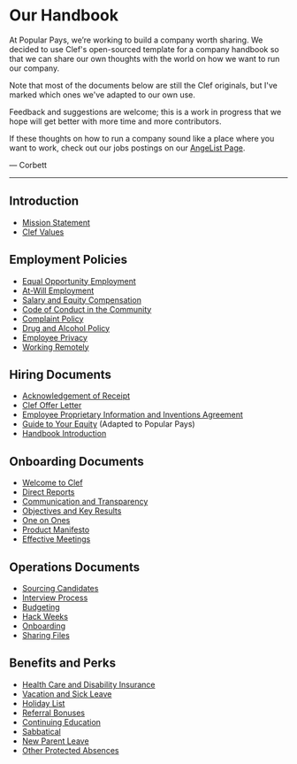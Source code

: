 # Our Handbook

At Popular Pays, we’re working to build a company worth sharing. We decided to use Clef's open-sourced template for a company handbook so that we can share our own thoughts with the world on how we want to run our company. 

Note that most of the documents below are still the Clef originals, but I've marked which ones we've adapted to our own use. 

Feedback and suggestions are welcome; this is a work in progress that we hope will get better with more time and more contributors.

If these thoughts on how to run a company sound like a place where you want to work, check out our jobs postings on our [AngeList Page](https://angel.co/popular-pays).

— Corbett


***


## Introduction
* [Mission Statement](https://github.com/clef/handbook/blob/master/Mission%20Statement.md)
* [Clef Values](https://github.com/clef/handbook/blob/master/Clef%20Values.md)

## Employment Policies
* [Equal Opportunity Employment](https://github.com/clef/handbook/blob/master/Employment%20Policies/Equal%20Opportunity%20Employment.md)
* [At-Will Employment](https://github.com/clef/handbook/blob/master/Employment%20Policies/At-Will%20Employment.md)
* [Salary and Equity Compensation](https://github.com/clef/handbook/blob/master/Employment%20Policies/Salary%20and%20Equity%20Compensation.md)
* [Code of Conduct in the Community](https://github.com/clef/handbook/blob/master/Employment%20Policies/Code%20of%20Conduct%20in%20the%20Community.md)
* [Complaint Policy](https://github.com/clef/handbook/blob/master/Employment%20Policies/Complaint%20Policy.md)
* [Drug and Alcohol Policy](https://github.com/clef/handbook/blob/master/Employment%20Policies/Drug%20and%20Alcohol%20Policy.md)
* [Employee Privacy](https://github.com/clef/handbook/blob/master/Employment%20Policies/Employee%20Privacy.md)
* [Working Remotely](https://github.com/clef/handbook/blob/master/Employment%20Policies/Working%20Remotely.md)

## Hiring Documents
* [Acknowledgement of Receipt](https://github.com/clef/handbook/blob/master/Hiring%20Documents/Acknowledgment%20of%20Receipt.md)
* [Clef Offer Letter](https://github.com/clef/handbook/blob/master/Hiring%20Documents/Clef%20Offer%20Letter.md)
* [Employee Proprietary Information and Inventions Agreement](https://github.com/clef/handbook/blob/master/Hiring%20Documents/Employee%20Proprietary%20Information%20and%20Inventions%20Assignment%20Agreement.md)
* [Guide to Your Equity](https://github.com/clef/handbook/blob/master/Hiring%20Documents/Guide%20to%20Your%20Equity.md) (Adapted to Popular Pays) 
* [Handbook Introduction](https://github.com/clef/handbook/blob/master/Hiring%20Documents/Handbook%20Introduction.md)

## Onboarding Documents
* [Welcome to Clef](https://github.com/clef/handbook/blob/master/Onboarding%20Documents/Welcome%20to%20Clef.md)
* [Direct Reports](https://github.com/clef/handbook/blob/master/Onboarding%20Documents/Direct%20Reports.md)
* [Communication and Transparency](https://github.com/clef/handbook/blob/master/Onboarding%20Documents/Communication%20and%20Transparency.md)
* [Objectives and Key Results](https://github.com/clef/handbook/blob/master/Onboarding%20Documents/Objectives%20and%20Key%20Results.md)
* [One on Ones](https://github.com/clef/handbook/blob/master/Onboarding%20Documents/One%20on%20Ones.md)
* [Product Manifesto](https://github.com/clef/handbook/blob/master/Onboarding%20Documents/Product%20Manifesto.md)
* [Effective Meetings](https://github.com/clef/handbook/blob/master/Operations%20Documents/Effective%20Meetings.md)

## Operations Documents
* [Sourcing Candidates](https://github.com/clef/handbook/blob/master/Operations%20Documents/Sourcing%20Candidates.md)
* [Interview Process](https://github.com/clef/handbook/blob/master/Operations%20Documents/Interview%20Process.md)
* [Budgeting](https://github.com/clef/handbook/blob/master/Operations%20Documents/Budgeting.md)
* [Hack Weeks](https://github.com/clef/handbook/blob/master/Operations%20Documents/Hack%20Weeks.md)
* [Onboarding](https://github.com/clef/handbook/blob/master/Operations%20Documents/Onboarding.md)
* [Sharing Files](https://github.com/clef/handbook/blob/master/Operations%20Documents/Sharing%20Files.md)

## Benefits and Perks
* [Health Care and Disability Insurance](https://github.com/clef/handbook/blob/master/Benefits%20and%20Perks/Healthcare%20and%20Disability%20Insurance.md)
* [Vacation and Sick Leave](https://github.com/clef/handbook/blob/master/Benefits%20and%20Perks/Vacation%20and%20Sick%20Leave.md)
* [Holiday List](https://github.com/clef/handbook/blob/master/Benefits%20and%20Perks/Holiday%20List.md)
* [Referral Bonuses](https://github.com/clef/handbook/blob/master/Benefits%20and%20Perks/Referral%20Bonuses.md)
* [Continuing Education](https://github.com/clef/handbook/blob/master/Benefits%20and%20Perks/Continuing%20Education.md)
* [Sabbatical](https://github.com/clef/handbook/blob/master/Benefits%20and%20Perks/Sabbatical.md)
* [New Parent Leave](https://github.com/clef/handbook/blob/master/Benefits%20and%20Perks/New%20Parent%20Leave.md)
* [Other Protected Absences](https://github.com/clef/handbook/blob/master/Benefits%20and%20Perks/Other%20Protected%20Absences.md)

